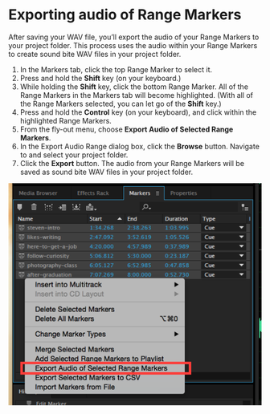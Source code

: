 # Exporting audio of Range Markers

After saving your WAV file, you’ll export the audio of your Range Markers to your project folder. This process uses the audio within your Range Markers to create sound bite WAV files in your project folder.

1. In the Markers tab, click the top Range Marker to select it. 
2. Press and hold the **Shift** key \(on your keyboard.\)
3. While holding the **Shift** key, click the bottom Range Marker. All of the Range Markers in the Markers tab will become highlighted. \(With all of the Range Markers selected, you can let go of the **Shift** key.\)
4. Press and hold the **Control** key \(on your keyboard\), and click within the highlighted Range Markers.
5. From the fly-out menu, choose **Export Audio of Selected Range Markers**. 
6. In the Export Audio Range dialog box, click the **Browse** button. Navigate to and select your project folder.
7. Click the **Export** button. The audio from your Range Markers will be saved as sound bite WAV files in your project folder.

![Exporting audio in Range Markers to project folder.](/assets/exporting-audio-of-range-markers-annotated.png)

